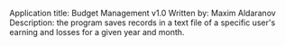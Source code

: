 Application title: Budget Management v1.0
Written by: Maxim Aldaranov
Description: the program saves records in a text file of a specific user's earning and losses for a given year and month. 
